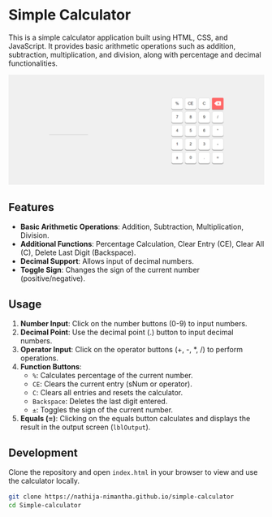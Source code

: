 # Simple Calculator

This is a simple calculator application built using HTML, CSS, and JavaScript. It provides basic arithmetic operations such as addition, subtraction, multiplication, and division, along with percentage and decimal functionalities.

![Calculator Screenshot](img/screenshot.png)

## Features

- **Basic Arithmetic Operations**: Addition, Subtraction, Multiplication, Division.
- **Additional Functions**: Percentage Calculation, Clear Entry (CE), Clear All (C), Delete Last Digit (Backspace).
- **Decimal Support**: Allows input of decimal numbers.
- **Toggle Sign**: Changes the sign of the current number (positive/negative).

## Usage

1. **Number Input**: Click on the number buttons (0-9) to input numbers.
2. **Decimal Point**: Use the decimal point (.) button to input decimal numbers.
3. **Operator Input**: Click on the operator buttons (+, -, *, /) to perform operations.
4. **Function Buttons**:
   - `%`: Calculates percentage of the current number.
   - `CE`: Clears the current entry (sNum or operator).
   - `C`: Clears all entries and resets the calculator.
   - `Backspace`: Deletes the last digit entered.
   - `±`: Toggles the sign of the current number.
5. **Equals (=)**: Clicking on the equals button calculates and displays the result in the output screen (`lblOutput`).

## Development

Clone the repository and open `index.html` in your browser to view and use the calculator locally.

```bash
git clone https://nathija-nimantha.github.io/simple-calculator
cd Simple-calculator
